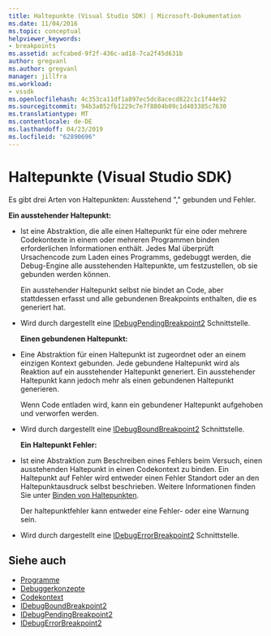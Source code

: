 ```yaml
---
title: Haltepunkte (Visual Studio SDK) | Microsoft-Dokumentation
ms.date: 11/04/2016
ms.topic: conceptual
helpviewer_keywords:
- breakpoints
ms.assetid: acfcabed-9f2f-436c-ad18-7ca2f45d631b
author: gregvanl
ms.author: gregvanl
manager: jillfra
ms.workload:
- vssdk
ms.openlocfilehash: 4c353ca11df1a897ec5dc8acecd822c1c1f44e92
ms.sourcegitcommit: 94b3a052fb1229c7e7f8804b09c1d403385c7630
ms.translationtype: MT
ms.contentlocale: de-DE
ms.lasthandoff: 04/23/2019
ms.locfileid: "62890696"
---
```

# <a name="breakpoints-visual-studio-sdk"></a>Haltepunkte (Visual Studio SDK)
Es gibt drei Arten von Haltepunkten: Ausstehend "," gebunden und Fehler.

 **Ein ausstehender Haltepunkt:**

- Ist eine Abstraktion, die alle einen Haltepunkt für eine oder mehrere Codekontexte in einem oder mehreren Programmen binden erforderlichen Informationen enthält. Jedes Mal überprüft Ursachencode zum Laden eines Programms, gedebuggt werden, die Debug-Engine alle ausstehenden Haltepunkte, um festzustellen, ob sie gebunden werden können.

   Ein ausstehender Haltepunkt selbst nie bindet an Code, aber stattdessen erfasst und alle gebundenen Breakpoints enthalten, die es generiert hat.

- Wird durch dargestellt eine [IDebugPendingBreakpoint2](../../extensibility/debugger/reference/idebugpendingbreakpoint2.md) Schnittstelle.

  **Einen gebundenen Haltepunkt:**

- Eine Abstraktion für einen Haltepunkt ist zugeordnet oder an einem einzigen Kontext gebunden. Jede gebundene Haltepunkt wird als Reaktion auf ein ausstehender Haltepunkt generiert. Ein ausstehender Haltepunkt kann jedoch mehr als einen gebundenen Haltepunkt generieren.

   Wenn Code entladen wird, kann ein gebundener Haltepunkt aufgehoben und verworfen werden.

- Wird durch dargestellt eine [IDebugBoundBreakpoint2](../../extensibility/debugger/reference/idebugboundbreakpoint2.md) Schnittstelle.

  **Ein Haltepunkt Fehler:**

- Ist eine Abstraktion zum Beschreiben eines Fehlers beim Versuch, einen ausstehenden Haltepunkt in einen Codekontext zu binden. Ein Haltepunkt auf Fehler wird entweder einen Fehler Standort oder an den Haltepunktausdruck selbst beschrieben. Weitere Informationen finden Sie unter [Binden von Haltepunkten](../../extensibility/debugger/binding-breakpoints.md).

   Der haltepunktfehler kann entweder eine Fehler- oder eine Warnung sein.

- Wird durch dargestellt eine [IDebugErrorBreakpoint2](../../extensibility/debugger/reference/idebugerrorbreakpoint2.md) Schnittstelle.

## <a name="see-also"></a>Siehe auch
- [Programme](../../extensibility/debugger/programs.md)
- [Debuggerkonzepte](../../extensibility/debugger/debugger-concepts.md)
- [Codekontext](../../extensibility/debugger/code-context.md)
- [IDebugBoundBreakpoint2](../../extensibility/debugger/reference/idebugboundbreakpoint2.md)
- [IDebugPendingBreakpoint2](../../extensibility/debugger/reference/idebugpendingbreakpoint2.md)
- [IDebugErrorBreakpoint2](../../extensibility/debugger/reference/idebugerrorbreakpoint2.md)